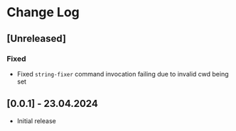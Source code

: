 # Change Log

## [Unreleased]

### Fixed

- Fixed `string-fixer` command invocation failing due to invalid cwd being set

## [0.0.1] - 23.04.2024

- Initial release
